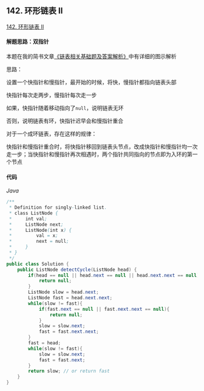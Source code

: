 ## 142. 环形链表 II

[142. 环形链表 II](https://leetcode-cn.com/problems/linked-list-cycle-ii/)

#### 解题思路：双指针

本题在我的简书文章[《链表相关基础题及答案解析》](https://www.jianshu.com/p/493614feadef)中有详细的图示解析

思路：

设置一个快指针和慢指针，最开始的时候，将快，慢指针都指向链表头部

快指针每次走两步，慢指针每次走一步

如果，快指针随着移动指向了`null`，说明链表无环

否则，说明链表有环，快指针迟早会和慢指针重合

对于一个成环链表，存在这样的规律：

快指针和慢指针重合时，将快指针移回到链表头节点，改成快指针和慢指针均一次走一步；当快指针和慢指针再次相遇时，两个指针共同指向的节点即为入环的第一个节点

#### 代码

*Java*

```java
/**
 * Definition for singly-linked list.
 * class ListNode {
 *     int val;
 *     ListNode next;
 *     ListNode(int x) {
 *         val = x;
 *         next = null;
 *     }
 * }
 */
public class Solution {
    public ListNode detectCycle(ListNode head) {
        if(head == null || head.next == null || head.next.next == null){
            return null;
        }
        ListNode slow = head.next;
        ListNode fast = head.next.next;
        while(slow != fast){
            if(fast.next == null || fast.next.next == null){
                return null;
            }
            slow = slow.next;
            fast = fast.next.next;
        }
        fast = head;
        while(slow != fast){
            slow = slow.next;
            fast = fast.next;
        }
        return slow; // or return fast
    }
}
```

